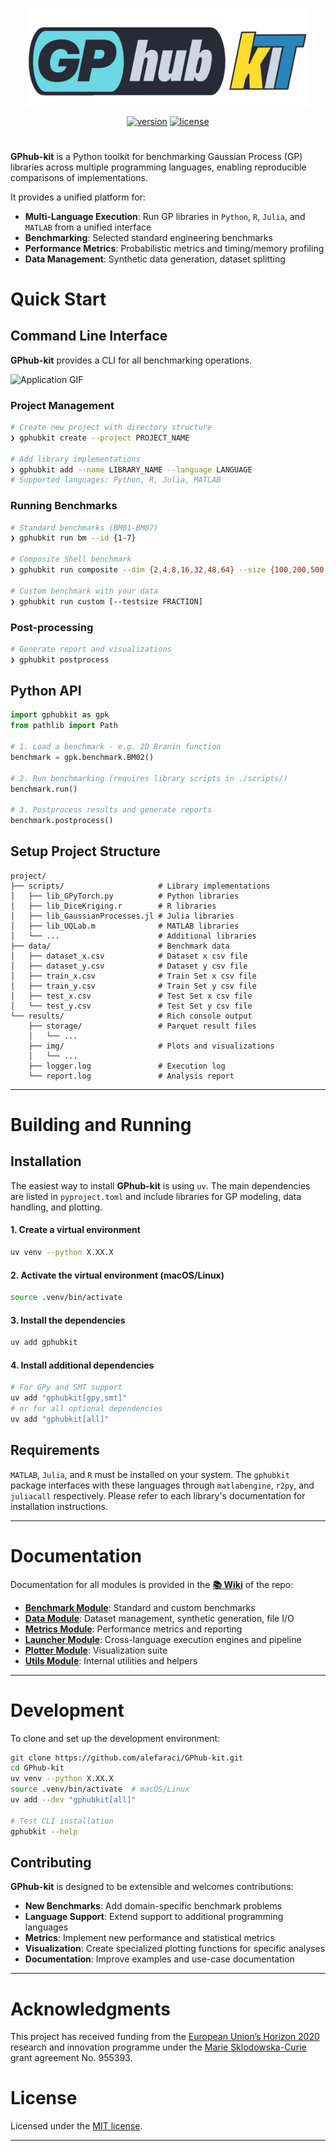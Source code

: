 <p align="center">
    <img title="GPhub-kit-Logo" alt="GPhub-kit" src="./img/logo/GPhub-kit-Logo.png" width="450">
</p>

<div align="center">


  <a href="https://github.com/alefaraci/GPhub-kit/releases/tag/devs">![version](https://img.shields.io/badge/version-v0.1.0-brightgreen)</a>
  <a href="https://github.com/alefaraci/Kriging-Table-HTML/blob/main/LICENSE">![license](https://img.shields.io/badge/license-MIT-brightgreen.svg)</a>

</div>

#

**GPhub-kit** is a Python toolkit for benchmarking Gaussian Process (GP) libraries across multiple programming languages, enabling reproducible comparisons of implementations.

It provides a unified platform for:

- **Multi-Language Execution**: Run GP libraries in `Python`, `R`, `Julia`, and `MATLAB` from a unified interface
- **Benchmarking**: Selected standard engineering benchmarks
- **Performance Metrics**: Probabilistic metrics and timing/memory profiling
- **Data Management**: Synthetic data generation, dataset splitting


#  Quick Start

## Command Line Interface

**GPhub-kit** provides a CLI for all benchmarking operations.

![Application GIF](./img/cli.gif "Application Demo")

### Project Management

```bash
# Create new project with directory structure
❯ gphubkit create --project PROJECT_NAME

# Add library implementations
❯ gphubkit add --name LIBRARY_NAME --language LANGUAGE
# Supported languages: Python, R, Julia, MATLAB
```

### Running Benchmarks

```bash
# Standard benchmarks (BM01-BM07)
❯ gphubkit run bm --id {1-7}

# Composite Shell benchmark
❯ gphubkit run composite --dim {2,4,8,16,32,48,64} --size {100,200,500,700,1000,2000,3000}

# Custom benchmark with your data
❯ gphubkit run custom [--testsize FRACTION]
```

### Post-processing

```bash
# Generate report and visualizations
❯ gphubkit postprocess
```

## Python API

```python
import gphubkit as gpk
from pathlib import Path

# 1. Load a benchmark - e.g. 2D Branin function
benchmark = gpk.benchmark.BM02()

# 2. Run benchmarking (requires library scripts in ./scripts/)
benchmark.run()

# 3. Postprocess results and generate reports
benchmark.postprocess()
```

## **Setup Project Structure**

```
project/
├── scripts/                     # Library implementations
│   ├── lib_GPyTorch.py          # Python libraries
│   ├── lib_DiceKriging.r        # R libraries
│   ├── lib_GaussianProcesses.jl # Julia libraries
│   ├── lib_UQLab.m              # MATLAB libraries
│   └── ...                      # Additional libraries
├── data/                        # Benchmark data
│   ├── dataset_x.csv            # Dataset x csv file
│   ├── dataset_y.csv            # Dataset y csv file
│   ├── train_x.csv              # Train Set x csv file
│   ├── train_y.csv              # Train Set y csv file
│   ├── test_x.csv               # Test Set x csv file
│   └── test_y.csv               # Test Set y csv file
└── results/                     # Rich console output
    ├── storage/                 # Parquet result files
    │   └── ...
    ├── img/                     # Plots and visualizations
    │   └── ...
    ├── logger.log               # Execution log
    └── report.log               # Analysis report

```

---

# Building and Running

## Installation

The easiest way to install **GPhub-kit** is using `uv`.  The main dependencies are listed in `pyproject.toml` and include libraries for GP modeling, data handling, and plotting.

#### 1. Create a virtual environment

```bash
uv venv --python X.XX.X
```

#### 2. Activate the virtual environment (macOS/Linux)

```bash
source .venv/bin/activate
```

#### 3. Install the dependencies

```bash
uv add gphubkit
```

#### 4. Install additional dependencies

```bash
# For GPy and SMT support
uv add "gphubkit[gpy,smt]"
# or for all optional dependencies
uv add "gphubkit[all]"
```
## Requirements

`MATLAB`, `Julia`, and `R` must be installed on your system. The `gphubkit` package interfaces with these languages through `matlabengine`, `r2py`, and `juliacall` respectively. Please refer to each library's documentation for installation instructions.

---

#  Documentation

Documentation for all modules is provided in the **[📚 Wiki](https://github.com/alefaraci/GPhub-kit/wiki)** of the repo:

- **[Benchmark Module](https://github.com/alefaraci/GPhub-kit/Benchmark-module)**: Standard and custom benchmarks
- **[Data Module](https://github.com/alefaraci/GPhub-kit/Data-module)**: Dataset management, synthetic generation, file I/O
- **[Metrics Module](https://github.com/alefaraci/GPhub-kit/Metrics-module)**: Performance metrics and reporting
- **[Launcher Module](https://github.com/alefaraci/GPhub-kit/Launcher-module)**: Cross-language execution engines and pipeline
- **[Plotter Module](https://github.com/alefaraci/GPhub-kit/Plotter-module)**: Visualization suite
- **[Utils Module](https://github.com/alefaraci/GPhub-kit/Utils-module)**: Internal utilities and helpers



---

# Development

To clone and set up the development environment:

```bash
git clone https://github.com/alefaraci/GPhub-kit.git
cd GPhub-kit
uv venv --python X.XX.X
source .venv/bin/activate  # macOS/Linux
uv add --dev "gphubkit[all]"

# Test CLI installation
gphubkit --help
```

##  Contributing

**GPhub-kit** is designed to be extensible and welcomes contributions:

- **New Benchmarks**: Add domain-specific benchmark problems
- **Language Support**: Extend support to additional programming languages
- **Metrics**: Implement new performance and statistical metrics
- **Visualization**: Create specialized plotting functions for specific analyses
- **Documentation**: Improve examples and use-case documentation

---

# Acknowledgments

This project has received funding from the [European Union’s Horizon 2020](https://research-and-innovation.ec.europa.eu/funding/funding-opportunities/funding-programmes-and-open-calls/horizon-2020_en) research and innovation programme under the [Marie Sklodowska-Curie](https://marie-sklodowska-curie-actions.ec.europa.eu) grant agreement No. 955393.

# License

Licensed under the [MIT license](https://github.com/alefaraci/GPhub-kitPro/blob/main/LICENSE).

---

